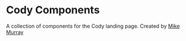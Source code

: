 # Cody Components
A collection of components for the Cody landing page.
Created by [Mike Murray](mailto:mike.murray@mathworks.com)
